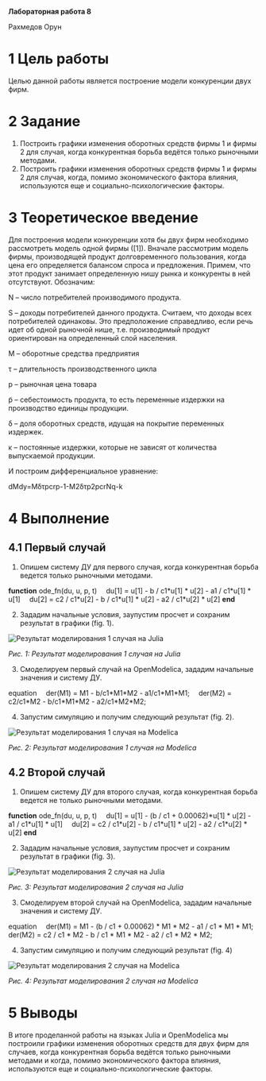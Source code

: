 ﻿**Лабораторная работа 8**

Рахмедов Орун
#
# <a name="цель-работы"></a><a name="_toc164589437"></a>**1	Цель работы**
Целью данной работы является построение модели конкуренции двух фирм.
# <a name="задание"></a><a name="_toc164589438"></a>**2	Задание**
1. Построить графики изменения оборотных средств фирмы 1 и фирмы 2 для случая, когда конкурентная борьба ведётся только рыночными методами.
1. Построить графики изменения оборотных средств фирмы 1 и фирмы 2 для случая, когда, помимо экономического фактора влияния, используются еще и социально-психологические факторы.
# <a name="теоретическое-введение"></a><a name="_toc164589439"></a>**3	Теоретическое введение**
Для построения модели конкуренции хотя бы двух фирм необходимо рассмотреть модель одной фирмы ([1]). Вначале рассмотрим модель фирмы, производящей продукт долговременного пользования, когда цена его определяется балансом спроса и предложения. Примем, что этот продукт занимает определенную нишу рынка и конкуренты в ней отсутствуют. Обозначим:

N – число потребителей производимого продукта.

S – доходы потребителей данного продукта. Считаем, что доходы всех потребителей одинаковы. Это предположение справедливо, если речь идет об одной рыночной нише, т.е. производимый продукт ориентирован на определенный слой населения.

M – оборотные средства предприятия

τ – длительность производственного цикла

p – рыночная цена товара

p̃ – себестоимость продукта, то есть переменные издержки на производство единицы продукции.

δ – доля оборотных средств, идущая на покрытие переменных издержек.

κ – постоянные издержки, которые не зависят от количества выпускаемой продукции.

И построим дифференциальное уравнение:

dMdy=Mδτpcrp-1-M2δτp2pcrNq-k
# <a name="выполнение"></a><a name="_toc164589440"></a>**4	Выполнение**
## <a name="первый-случай"></a><a name="_toc164589441"></a>**4.1	Первый случай**
1. Опишем систему ДУ для первого случая, когда конкурентная борьба ведется только рыночными методами.


**function** ode\_fn(du, u, p, t)
`  `du[1] = u[1] - b / c1\*u[1] \* u[2] - a1 / c1\*u[1] \* u[1]
`  `du[2] = c2 / c1\*u[2] - b / c1\*u[1] \* u[2] - a2 / c1\*u[2] \* u[2]
**end**

2. Зададим начальные условия, заупустим просчет и сохраним результат в графики (fig. 1).

![Результат моделирования 1 случая на Julia](Aspose.Words.21310fe1-ece4-4312-9aad-057782fbbd17.001.png)

*Рис. 1: Результат моделирования 1 случая на Julia*

3. Смоделируем первый случай на OpenModelica, зададим начальные значения и систему ДУ.

equation
`  `der(M1) = M1 - b/c1\*M1\*M2 - a1/c1\*M1\*M1;
`  `der(M2) = c2/c1\*M2 - b/c1\*M1\*M2 - a2/c1\*M2\*M2;

4. Запустим симуляцию и получим следующий результат (fig. 2).

![Результат моделирования 1 случая на Modelica](Aspose.Words.21310fe1-ece4-4312-9aad-057782fbbd17.002.png)

*Рис. 2: Результат моделирования 1 случая на Modelica*
## <a name="второй-случай"></a><a name="_toc164589442"></a>**4.2	Второй случай**
1. Опишем систему ДУ для второго случая, когда конкурентная борьба ведется не только рыночными методами.


**function** ode\_fn(du, u, p, t)
`  `du[1] = u[1] - (b / c1 + 0.00062)\*u[1] \* u[2] - a1 / c1\*u[1] \* u[1]
`  `du[2] = c2 / c1\*u[2] - b / c1\*u[1] \* u[2] - a2 / c1\*u[2] \* u[2]
**end**

2. Зададим начальные условия, заупустим просчет и сохраним результат в графики (fig. 3).

![Результат моделирования 2 случая на Julia](Aspose.Words.21310fe1-ece4-4312-9aad-057782fbbd17.003.png)

*Рис. 3: Результат моделирования 2 случая на Julia*

3. Смоделируем второй случай на OpenModelica, зададим начальные значения и систему ДУ.

equation
`  `der(M1) = M1 - (b / c1 + 0.00062) \* M1 \* M2 - a1 / c1 \* M1 \* M1;
`  `der(M2) = c2 / c1 \* M2 - b / c1 \* M1 \* M2 - a2 / c1 \* M2 \* M2;

4. Запустим симуляцию и получим следующий результат (fig. 4)

![Результат моделирования 2 случая на Modelica](Aspose.Words.21310fe1-ece4-4312-9aad-057782fbbd17.004.png)

*Рис. 4: Результат моделирования 2 случая на Modelica*
# <a name="выводы"></a><a name="_toc164589443"></a>**5	Выводы**
В итоге проделанной работы на языках Julia и OpenModelica мы построили графики изменения оборотных средств для двух фирм для случаев, когда конкурентная борьба ведётся только рыночными методами и когда, помимо экономического фактора влияния, используются еще и социально-психологические факторы.

